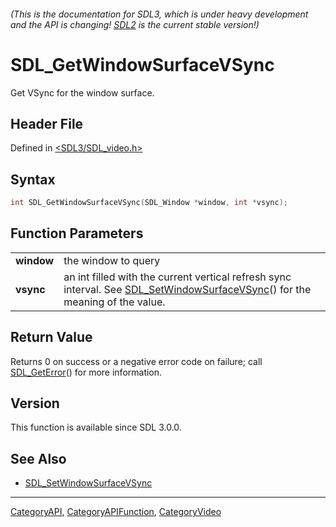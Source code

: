 ###### (This is the documentation for SDL3, which is under heavy development and the API is changing! [SDL2](https://wiki.libsdl.org/SDL2/) is the current stable version!)
# SDL_GetWindowSurfaceVSync

Get VSync for the window surface.

## Header File

Defined in [<SDL3/SDL_video.h>](https://github.com/libsdl-org/SDL/blob/main/include/SDL3/SDL_video.h)

## Syntax

```c
int SDL_GetWindowSurfaceVSync(SDL_Window *window, int *vsync);
```

## Function Parameters

|                |                                                                                                                                                           |
| -------------- | --------------------------------------------------------------------------------------------------------------------------------------------------------- |
| **window**     | the window to query                                                                                                                                       |
| **vsync**      | an int filled with the current vertical refresh sync interval. See [SDL_SetWindowSurfaceVSync](SDL_SetWindowSurfaceVSync)() for the meaning of the value. |

## Return Value

Returns 0 on success or a negative error code on failure; call
[SDL_GetError](SDL_GetError)() for more information.

## Version

This function is available since SDL 3.0.0.

## See Also

- [SDL_SetWindowSurfaceVSync](SDL_SetWindowSurfaceVSync)

----
[CategoryAPI](CategoryAPI), [CategoryAPIFunction](CategoryAPIFunction), [CategoryVideo](CategoryVideo)

